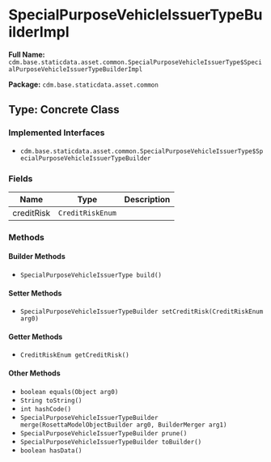 # SpecialPurposeVehicleIssuerTypeBuilderImpl

**Full Name:** `cdm.base.staticdata.asset.common.SpecialPurposeVehicleIssuerType$SpecialPurposeVehicleIssuerTypeBuilderImpl`

**Package:** `cdm.base.staticdata.asset.common`

## Type: Concrete Class

### Implemented Interfaces

- `cdm.base.staticdata.asset.common.SpecialPurposeVehicleIssuerType$SpecialPurposeVehicleIssuerTypeBuilder`

### Fields

| Name | Type | Description |
|------|------|-------------|
| creditRisk | `CreditRiskEnum` |  |

### Methods

#### Builder Methods

- `SpecialPurposeVehicleIssuerType build()`

#### Setter Methods

- `SpecialPurposeVehicleIssuerTypeBuilder setCreditRisk(CreditRiskEnum arg0)`

#### Getter Methods

- `CreditRiskEnum getCreditRisk()`

#### Other Methods

- `boolean equals(Object arg0)`
- `String toString()`
- `int hashCode()`
- `SpecialPurposeVehicleIssuerTypeBuilder merge(RosettaModelObjectBuilder arg0, BuilderMerger arg1)`
- `SpecialPurposeVehicleIssuerTypeBuilder prune()`
- `SpecialPurposeVehicleIssuerTypeBuilder toBuilder()`
- `boolean hasData()`

